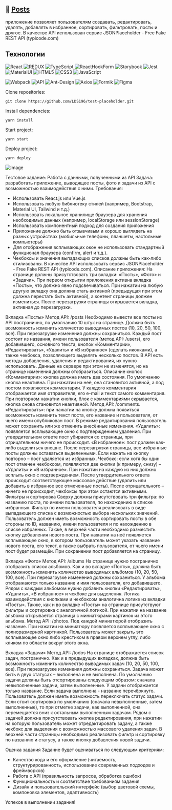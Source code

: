 :seedling: <a href="test-placeholder.vercel.app" target="_blank">Posts</a>
---
приложение позволяет пользователям создавать, редактировать, удалять, добавлять в избранное, сортировать, фильтровать, посты и другое.
В качестве API использован сервис JSONPlaceholder - Free Fake REST API (typicode.com)

## Технологии
![React](https://img.shields.io/badge/-React-61daf8?logo=react&logoColor=black)
![REDUX](https://img.shields.io/badge/-Redux-yellow)
![TypeScript](https://img.shields.io/badge/-TypeScript-blue)
![ReactHookForm](https://img.shields.io/badge/-ReactHookForm-pink)
![Storybook](https://img.shields.io/badge/-Storybook-red)
![Jest](https://img.shields.io/badge/-Jest-green)
![MaterialUI](https://img.shields.io/badge/-MaterialUI-blue)
![HTML5](https://img.shields.io/badge/-HTML5-e34f26?logo=html5&logoColor=white)
![CSS3](https://img.shields.io/badge/-CSS3-1572b6?logo=css3&logoColor=white)
![JavaScript](https://img.shields.io/badge/-JavaScript-f7df1e?logo=javaScript&logoColor=black)

![Webpack](https://img.shields.io/badge/-Webpack-99d6f8?logo=webpack&logoColor=black)
![API](https://img.shields.io/badge/-Api-yellow)
![Ant-Design](https://img.shields.io/badge/-AntDesign-red)
![Axios](https://img.shields.io/badge/-Axios-yellow)
![Formik](https://img.shields.io/badge/-Formik-pink)
![Figma](https://img.shields.io/badge/-Figma-yellow)

Clone repositories:
```
git clone https://github.com/LDS196/test-placeholder.git
```
Install dependencies:
```
yarn install
```
Start project: 
```
yarn start
```
Deploy project:
```
yarn deploy
```
![image](https://github.com/LDS196/test-placeholder/assets/105713345/6580dfe6-b34f-402b-a53c-06a9317fd6dd)

Тестовое задание:
Работа с данными, полученными из API
Задача: разработать приложение, выводящее посты, фото и задачи из API с возможностью взаимодействия с ними.
Требования:

-   Использовать React.js или Vue.js
-   Использовать любую библиотеку стилей (например, Bootstrap, Material UI, Tailwind и т.д.)
-   Использовать локальное хранилище браузера для хранения необходимых данных (например, localStorage или sessionStorage)
-   Использовать компонентный подход для создания приложения
-   Приложение должно быть отзывчивым и хорошо выглядеть на разных устройствах (мобильные телефоны, планшеты, настольные компьютеры)
-   Для отображения всплывающих окон не использовать стандартный функционал браузера (confirm, alert и т.д.).
-   Чекбоксы и значения выпадающих списков должны быть как-либо стилизованы.
    В качестве API использовать сервис JSONPlaceholder - Free Fake REST API (typicode.com).
    Описание приложения:
    На странице должны присутствовать три вкладки: «Посты», «Фото» и «Задачи». При первом открытии приложения активна вкладка «Посты», что должно явно подсвечиваться. При нажатии на любую другую вкладку она должна стать активной (предыдущая при этом должна перестать быть активной), а контент страницы должен измениться. После перезагрузки страницы открывается вкладка, активная до перезагрузки.

Вкладка «Посты»
Метод API: /posts
Необходимо вывести все посты из API постранично, по умолчанию 10 штук на странице. Должна быть возможность изменить количество выводимых постов (10, 20, 50, 100, все). При перезагрузке изменения должны сохраниться.
Каждый пост состоит из названия, имени пользователя (метод API: /users), его добавившего, основного текста, кнопок «Комментарии», «Редактировать», «Удалить» и «В избранное» (сделать иконками), а также чекбокса, позволяющего выделять несколько постов.
В API есть методы добавления, удаления и редактирования, их нужно использовать. Данные на сервере при этом не изменятся, но на странице изменения должны отобразиться.
Описание кнопок
«Комментарии»: кнопка должна иметь два состояния. По умолчанию кнопка неактивна. При нажатии на неё, она становится активной, а под постом появляются комментарии. У каждого комментария отображается имя отправителя, его e-mail и текст самого комментария. При повторном нажатии кнопки, блок с комментариями скрывается, кнопка снова становится неактивной. Метод API: /comments.
«Редактировать»: при нажатии на кнопку должна появиться возможность изменить текст поста, его название и пользователя, от чьего имени опубликован пост. В режиме редактирования пользователь может сохранить или же отменить внесённые изменения.
«Удалить»: появляется всплывающее окно с подтверждением удаления. При утвердительном ответе пост убирается со страницы, при отрицательном ничего не происходит.
«В избранное»: пост должен как-либо выделиться внешне. После перезагрузки страницы, все избранные посты должны оставаться выделенными. Если нажать на кнопку повторно – пост удаляется из избранных.
Чекбокс: если хотя бы один пост отмечен чекбоксом, появляются две кнопки (к примеру, снизу) – «Удалить» и «В избранное». При нажатии на каждую из них должно всплыть окно с подтверждением. После утвердительного ответа происходит соответствующее массовое действие (удалить или добавить в избранное все отмеченные посты). После отрицательного – ничего не происходит, чекбоксы при этом остаются активными.
Фильтры и сортировка
Сверху должны присутствовать три фильтра: по названию поста, по имени пользователя, по нахождению в списке избранных. Фильтр по имени пользователя реализовать в виде выпадающего списка с возможностью выбора нескольких значений.
Пользователь должен иметь возможность сортировать посты в обе стороны по ID, названию, имени пользователя и по нахождению в списке избранных.
Также, в верхней части необходимо разместить кнопку добавления нового поста. При нажатии на неё появляется всплывающее окно, в котором пользователь может указать название нового поста, его текст, а также выбрать пользователя, от чьего имени пост будет размещён. При сохранении пост добавляется на страницу.

Вкладка «Фото»
Метод API: /albums
На странице нужно постранично отобразить список альбомов. Как и во вкладке «Посты», должна быть возможность изменить количество выводимых альбомов (10, 20, 50, 100, все). При перезагрузке изменения должны сохраниться.
У альбома отображаются только название и имя пользователя, его добавившего.
Рядом с каждым альбомом нужно добавить кнопки «Редактировать», «Удалить», «В избранное» и чекбокс для выделения. Логика взаимодействия с кнопками и чекбоксом аналогична логике из вкладки «Посты».
Также, как и во вкладке «Посты» на странице присутствуют фильтры и сортировка с аналогичной логикой.
При нажатии на название альбома открывается страница с миниатюрами картинок из этого альбома. Метод API: /photos. Под каждой миниатюрой отобразить название. При нажатии на миниатюру появляется всплывающее окно с полноразмерной картинкой. Пользователь может закрыть это всплывающее окно либо крестиком в правом верхнем углу, либо кликом по области вокруг этого окна.

Вкладка «Задачи»
Метод API: /todos
На странице отображается список задач, постранично. Как и в предыдущих вкладках, должна быть возможность изменить количество выводимых задач (10, 20, 50, 100, все). При перезагрузке изменения должны сохраниться.
Задача может быть в двух статусах – выполнена и не выполнена. По умолчанию задачи должны быть отсортированы следующим образом: сначала невыполненные задачи, затем выполненные.
У задачи отображается только название. Если задача выполнена - название перечёркнуто. Пользователь должен иметь возможность переключать статус задачи. Если стоит сортировка по умолчанию (сначала невыполненные, затем выполненные), то при отметке задачи, как выполненной, она перемещается вниз к остальным выполненным задачам.
Рядом с задачей должна присутствовать кнопка редактирования, при нажатии на которую пользователь может отредактировать задачу, а также чекбокс для выделения с возможностью массового удаления задач.
В верхней части страницы необходимо реализовать фильтр и сортировку по названию и статусу, а также кнопку добавления новой задачи.

Оценка задания
Задание будет оцениваться по следующим критериям:

-   Качество кода и его оформление (читаемость, структурированность, использование современных подходов и фреймворков)
-   Работа с API (правильность запросов, обработка ошибок)
-   Функциональность и соответствие требованиям задания
-   Дизайн и пользовательский интерфейс (выбор цветовой схемы, компоновка элементов, адаптивность)

Успехов в выполнении задания!
